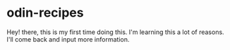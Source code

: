 # odin-recipes
Hey! there, this is my first time doing this.
I'm learning this a lot of reasons.
I'll come back and input more information.
